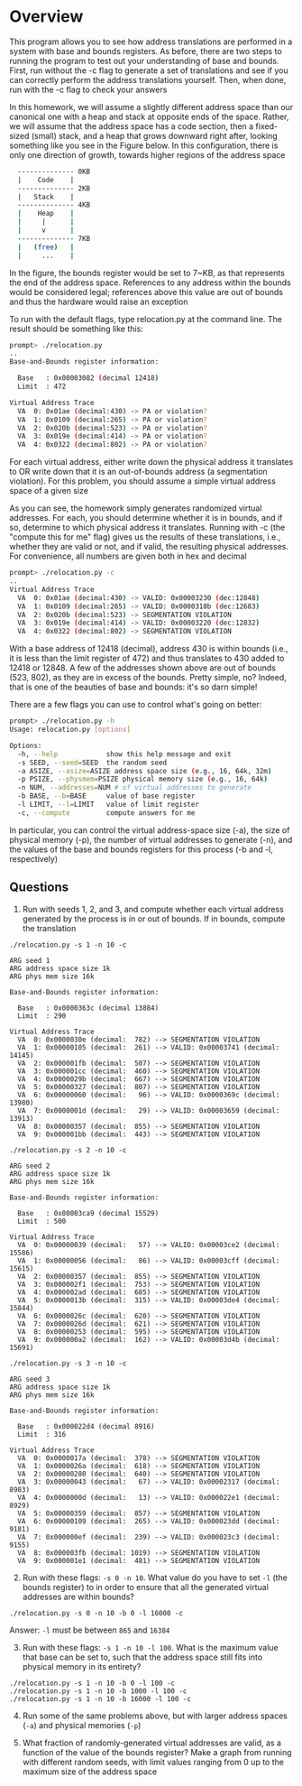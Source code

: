 # Overview

This program allows you to see how address translations are performed in a
system with base and bounds registers. As before, there are two steps to
running the program to test out your understanding of base and bounds. First,
run without the -c flag to generate a set of translations and see if you can
correctly perform the address translations yourself. Then, when done, run with
the -c flag to check your answers

In this homework, we will assume a slightly different address space than our
canonical one with a heap and stack at opposite ends of the space. Rather, we
will assume that the address space has a code section, then a fixed-sized
(small) stack, and a heap that grows downward right after, looking something
like you see in the Figure below. In this configuration, there is only one
direction of growth, towards higher regions of the address space

```sh
  -------------- 0KB
  |    Code    |
  -------------- 2KB
  |   Stack    |
  -------------- 4KB
  |    Heap    |
  |     |      |
  |     v      |
  -------------- 7KB
  |   (free)   |
  |     ...    |
```

In the figure, the bounds register would be set to 7~KB, as that represents
the end of the address space. References to any address within the bounds
would be considered legal; references above this value are out of bounds and
thus the hardware would raise an exception

To run with the default flags, type relocation.py at the command line. The
result should be something like this:

```sh
prompt> ./relocation.py
..
Base-and-Bounds register information:

  Base   : 0x00003082 (decimal 12418)
  Limit  : 472

Virtual Address Trace
  VA  0: 0x01ae (decimal:430) -> PA or violation?
  VA  1: 0x0109 (decimal:265) -> PA or violation?
  VA  2: 0x020b (decimal:523) -> PA or violation?
  VA  3: 0x019e (decimal:414) -> PA or violation?
  VA  4: 0x0322 (decimal:802) -> PA or violation?
```

For each virtual address, either write down the physical address it
translates to OR write down that it is an out-of-bounds address
(a segmentation violation). For this problem, you should assume a
simple virtual address space of a given size

As you can see, the homework simply generates randomized virtual
addresses. For each, you should determine whether it is in bounds, and if so,
determine to which physical address it translates. Running with -c (the
"compute this for me" flag) gives us the results of these translations, i.e.,
whether they are valid or not, and if valid, the resulting physical
addresses. For convenience, all numbers are given both in hex and decimal

```sh
prompt> ./relocation.py -c
..
Virtual Address Trace
  VA  0: 0x01ae (decimal:430) -> VALID: 0x00003230 (dec:12848)
  VA  1: 0x0109 (decimal:265) -> VALID: 0x0000318b (dec:12683)
  VA  2: 0x020b (decimal:523) -> SEGMENTATION VIOLATION
  VA  3: 0x019e (decimal:414) -> VALID: 0x00003220 (dec:12832)
  VA  4: 0x0322 (decimal:802) -> SEGMENTATION VIOLATION
```

With a base address of 12418 (decimal), address 430 is within bounds (i.e., it
is less than the limit register of 472) and thus translates to 430 added to
12418 or 12848. A few of the addresses shown above are out of bounds (523,
802), as they are in excess of the bounds. Pretty simple, no? Indeed, that is
one of the beauties of base and bounds: it's so darn simple!

There are a few flags you can use to control what's going on better:

```sh
prompt> ./relocation.py -h
Usage: relocation.py [options]

Options:
  -h, --help            show this help message and exit
  -s SEED, --seed=SEED  the random seed
  -a ASIZE, --asize=ASIZE address space size (e.g., 16, 64k, 32m)
  -p PSIZE, --physmem=PSIZE physical memory size (e.g., 16, 64k)
  -n NUM, --addresses=NUM # of virtual addresses to generate
  -b BASE, --b=BASE     value of base register
  -l LIMIT, --l=LIMIT   value of limit register
  -c, --compute         compute answers for me
```

In particular, you can control the virtual address-space size (-a), the size
of physical memory (-p), the number of virtual addresses to generate (-n), and
the values of the base and bounds registers for this process (-b and -l,
respectively)

## Questions

1. Run with seeds 1, 2, and 3, and compute whether each virtual address generated by the process is in or out of bounds. If in bounds, compute the translation

`./relocation.py -s 1 -n 10 -c`

```
ARG seed 1
ARG address space size 1k
ARG phys mem size 16k

Base-and-Bounds register information:

  Base   : 0x0000363c (decimal 13884)
  Limit  : 290

Virtual Address Trace
  VA  0: 0x0000030e (decimal:  782) --> SEGMENTATION VIOLATION
  VA  1: 0x00000105 (decimal:  261) --> VALID: 0x00003741 (decimal: 14145)
  VA  2: 0x000001fb (decimal:  507) --> SEGMENTATION VIOLATION
  VA  3: 0x000001cc (decimal:  460) --> SEGMENTATION VIOLATION
  VA  4: 0x0000029b (decimal:  667) --> SEGMENTATION VIOLATION
  VA  5: 0x00000327 (decimal:  807) --> SEGMENTATION VIOLATION
  VA  6: 0x00000060 (decimal:   96) --> VALID: 0x0000369c (decimal: 13980)
  VA  7: 0x0000001d (decimal:   29) --> VALID: 0x00003659 (decimal: 13913)
  VA  8: 0x00000357 (decimal:  855) --> SEGMENTATION VIOLATION
  VA  9: 0x000001bb (decimal:  443) --> SEGMENTATION VIOLATION
```

`./relocation.py -s 2 -n 10 -c`

```
ARG seed 2
ARG address space size 1k
ARG phys mem size 16k

Base-and-Bounds register information:

  Base   : 0x00003ca9 (decimal 15529)
  Limit  : 500

Virtual Address Trace
  VA  0: 0x00000039 (decimal:   57) --> VALID: 0x00003ce2 (decimal: 15586)
  VA  1: 0x00000056 (decimal:   86) --> VALID: 0x00003cff (decimal: 15615)
  VA  2: 0x00000357 (decimal:  855) --> SEGMENTATION VIOLATION
  VA  3: 0x000002f1 (decimal:  753) --> SEGMENTATION VIOLATION
  VA  4: 0x000002ad (decimal:  685) --> SEGMENTATION VIOLATION
  VA  5: 0x0000013b (decimal:  315) --> VALID: 0x00003de4 (decimal: 15844)
  VA  6: 0x0000026c (decimal:  620) --> SEGMENTATION VIOLATION
  VA  7: 0x0000026d (decimal:  621) --> SEGMENTATION VIOLATION
  VA  8: 0x00000253 (decimal:  595) --> SEGMENTATION VIOLATION
  VA  9: 0x000000a2 (decimal:  162) --> VALID: 0x00003d4b (decimal: 15691)
```

`./relocation.py -s 3 -n 10 -c`

```
ARG seed 3
ARG address space size 1k
ARG phys mem size 16k

Base-and-Bounds register information:

  Base   : 0x000022d4 (decimal 8916)
  Limit  : 316

Virtual Address Trace
  VA  0: 0x0000017a (decimal:  378) --> SEGMENTATION VIOLATION
  VA  1: 0x0000026a (decimal:  618) --> SEGMENTATION VIOLATION
  VA  2: 0x00000280 (decimal:  640) --> SEGMENTATION VIOLATION
  VA  3: 0x00000043 (decimal:   67) --> VALID: 0x00002317 (decimal: 8983)
  VA  4: 0x0000000d (decimal:   13) --> VALID: 0x000022e1 (decimal: 8929)
  VA  5: 0x00000359 (decimal:  857) --> SEGMENTATION VIOLATION
  VA  6: 0x00000109 (decimal:  265) --> VALID: 0x000023dd (decimal: 9181)
  VA  7: 0x000000ef (decimal:  239) --> VALID: 0x000023c3 (decimal: 9155)
  VA  8: 0x000003fb (decimal: 1019) --> SEGMENTATION VIOLATION
  VA  9: 0x000001e1 (decimal:  481) --> SEGMENTATION VIOLATION
```

2. Run with these flags: `-s 0 -n 10`. What value do you have to set `-l` (the bounds register) to in order to ensure that all the generated virtual addresses are within bounds?

`./relocation.py -s 0 -n 10 -b 0 -l 16000 -c`

Answer: `-l` must be between `865` and `16384`

3. Run with these flags: `-s 1 -n 10 -l 100`. What is the maximum value that base can be set to, such that the address space still fits into physical memory in its entirety?

```
./relocation.py -s 1 -n 10 -b 0 -l 100 -c
./relocation.py -s 1 -n 10 -b 1000 -l 100 -c
./relocation.py -s 1 -n 10 -b 16000 -l 100 -c
```

4. Run some of the same problems above, but with larger address spaces (`-a`) and physical memories (`-p`)

<!-- TODO: -->

5. What fraction of randomly-generated virtual addresses are valid, as a function of the value of the bounds register? Make a graph from running with different random seeds, with limit values ranging from 0 up to the maximum size of the address space
